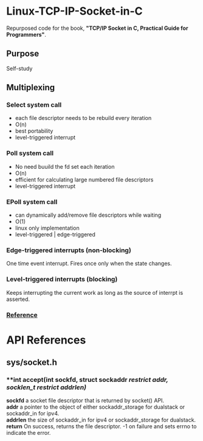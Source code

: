 # Linux-TCP-IP-Socket-in-C
Repurposed code for the book, **"TCP/IP Socket in C, Practical Guide for Programmers"**.

## Purpose
Self-study

## Multiplexing
### Select system call
  - each file descriptor needs to be rebuild every iteration
  - O(n)
  - best portability
  - level-triggered interrupt
 
### Poll system call
  - No need buuild the fd set each iteration
  - O(n)
  - efficient for calculating large numbered file descriptors
  - level-triggered interrupt

### EPoll system call
  - can dynamically add/remove file descriptors while waiting
  - O(1)
  - linux only implementation
  - level-triggered | edge-triggered

### Edge-triggered interrupts (non-blocking)
One time event interrupt. Fires once only when the state changes.

### Level-triggered interrupts (blocking)
Keeps interrupting the current work as long as the source of interrpt is asserted.

### [Reference](https://devarea.com/linux-io-multiplexing-select-vs-poll-vs-epoll/)


# API References
## sys/socket.h
### **int accept(int sockfd, struct sockaddr *restrict addr, socklen_t *restrict addrlen)**
**sockfd** a socket file descriptor that is returned by socket() API.  
**addr** a pointer to the object of either sockaddr_storage for dualstack or sockaddr_in for ipv4.  
**addrlen** the size of sockaddr_in for ipv4 or sockaddr_storage for dualstack.  
**return** On success, returns the file descriptor. -1 on failure and sets errno to indicate the error.  



